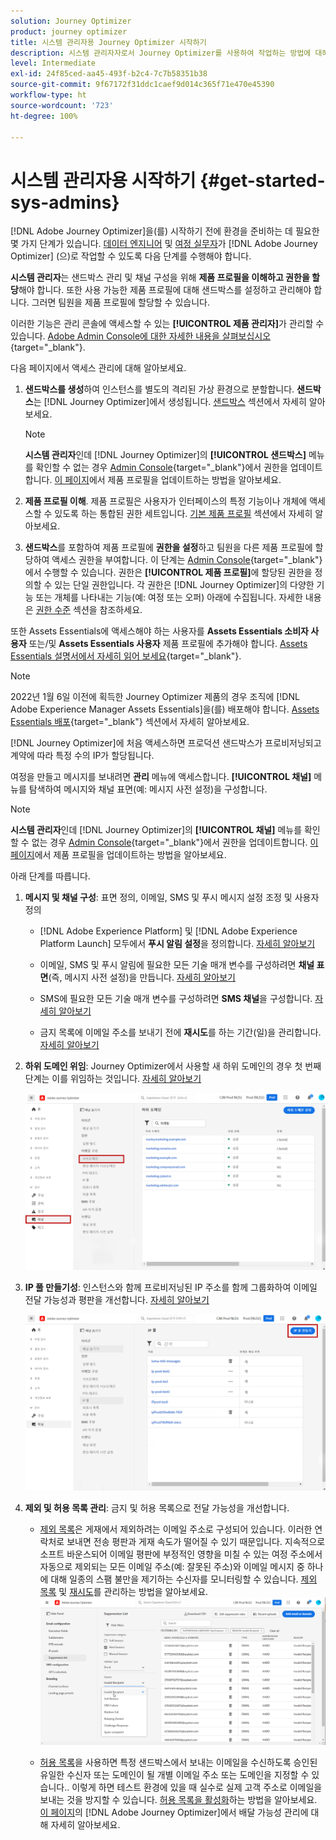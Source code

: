 ```yaml
---
solution: Journey Optimizer
product: journey optimizer
title: 시스템 관리자용 Journey Optimizer 시작하기
description: 시스템 관리자자로서 Journey Optimizer를 사용하여 작업하는 방법에 대해 자세히 알아보십시오
level: Intermediate
exl-id: 24f85ced-aa45-493f-b2c4-7c7b58351b38
source-git-commit: 9f67172f31ddc1caef9d014c365f71e470e45390
workflow-type: ht
source-wordcount: '723'
ht-degree: 100%

---
```


# 시스템 관리자용 시작하기 {#get-started-sys-admins}

[!DNL Adobe Journey Optimizer]을(를) 시작하기 전에 환경을 준비하는 데 필요한 몇 가지 단계가 있습니다.  [데이터 엔지니어](data-engineer.md) 및 [여정 실무자](marketer.md)가 [!DNL Adobe Journey Optimizer] (으)로 작업할 수 있도록 다음 단계를 수행해야 합니다.


**시스템 관리자**&#x200B;는 샌드박스 관리 및 채널 구성을 위해 **제품 프로필을 이해하고 권한을 할당**&#x200B;해야 합니다. 또한 사용 가능한 제품 프로필에 대해 샌드박스를 설정하고 관리해야 합니다. 그러면 팀원을 제품 프로필에 할당할 수 있습니다.

이러한 기능은 관리 콘솔에 액세스할 수 있는 **[!UICONTROL 제품 관리자]**&#x200B;가 관리할 수 있습니다. [Adobe Admin Console에 대한 자세한 내용을 살펴보십시오](https://helpx.adobe.com/kr/enterprise/admin-guide.html){target="_blank"}.

다음 페이지에서 액세스 관리에 대해 알아보세요.

1. **샌드박스를 생성**&#x200B;하여 인스턴스를 별도의 격리된 가상 환경으로 분할합니다. **샌드박스**&#x200B;는 [!DNL Journey Optimizer]에서 생성됩니다. [샌드박스](../../administration/sandboxes.md) 섹션에서 자세히 알아보세요.

   >[!NOTE]
   >**시스템 관리자**&#x200B;인데 [!DNL Journey Optimizer]의 **[!UICONTROL 샌드박스]** 메뉴를 확인할 수 없는 경우 [Admin Console](https://adminconsole.adobe.com/){target="_blank"}에서 권한을 업데이트합니다. [이 페이지](../../administration/permissions.md#edit-product-profile)에서 제품 프로필을 업데이트하는 방법을 알아보세요.

1. **제품 프로필 이해**. 제품 프로필은 사용자가 인터페이스의 특정 기능이나 개체에 액세스할 수 있도록 하는 통합된 권한 세트입니다. [기본 제품 프로필](../../administration/ootb-product-profiles.md) 섹션에서 자세히 알아보세요.

1. **샌드박스**&#x200B;를 포함하여 제품 프로필에 **권한을 설정**&#x200B;하고 팀원을 다른 제품 프로필에 할당하여 액세스 권한을 부여합니다. 이 단계는 [Admin Console](https://adminconsole.adobe.com/){target="_blank"}에서 수행할 수 있습니다. 권한은 **[!UICONTROL 제품 프로필]**&#x200B;에 할당된 권한을 정의할 수 있는 단일 권한입니다. 각 권한은 [!DNL Journey Optimizer]의 다양한 기능 또는 개체를 나타내는 기능(예: 여정 또는 오퍼) 아래에 수집됩니다. 자세한 내용은 [권한 수준](../../administration/high-low-permissions.md) 섹션을 참조하세요.

또한 Assets Essentials에 액세스해야 하는 사용자를 **Assets Essentials 소비자 사용자** 또는/및 **Assets Essentials 사용자** 제품 프로필에 추가해야 합니다. [Assets Essentials 설명서에서 자세히 읽어 보세요](https://experienceleague.adobe.com/docs/experience-manager-assets-essentials/help/deploy-administer.html?lang=ko){target="_blank"}.

>[!NOTE]
>2022년 1월 6일 이전에 획득한 Journey Optimizer 제품의 경우 조직에 [!DNL Adobe Experience Manager Assets Essentials]을(를) 배포해야 합니다. [Assets Essentials 배포](https://experienceleague.adobe.com/docs/experience-manager-assets-essentials/help/deploy-administer.html?lang=ko){target="_blank"} 섹션에서 자세히 알아보세요.

[!DNL Journey Optimizer]에 처음 액세스하면 프로덕션 샌드박스가 프로비저닝되고 계약에 따라 특정 수의 IP가 할당됩니다.

여정을 만들고 메시지를 보내려면 **관리** 메뉴에 액세스합니다. **[!UICONTROL 채널]** 메뉴를 탐색하여 메시지와 채널 표면(예: 메시지 사전 설정)을 구성합니다.

>[!NOTE]
>**시스템 관리자**&#x200B;인데 [!DNL Journey Optimizer]의 **[!UICONTROL 채널]** 메뉴를 확인할 수 없는 경우 [Admin Console](https://adminconsole.adobe.com/){target="_blank"}에서 권한을 업데이트합니다. [이 페이지](../../administration/permissions.md#edit-product-profile)에서 제품 프로필을 업데이트하는 방법을 알아보세요.

아래 단계를 따릅니다.

1. **메시지 및 채널 구성**: 표면 정의, 이메일, SMS 및 푸시 메시지 설정 조정 및 사용자 정의

   * [!DNL Adobe Experience Platform] 및 [!DNL Adobe Experience Platform Launch] 모두에서 **푸시 알림 설정**&#x200B;을 정의합니다. [자세히 알아보기](../../push/push-gs.md)

   * 이메일, SMS 및 푸시 알림에 필요한 모든 기술 매개 변수를 구성하려면 **채널 표면**(즉, 메시지 사전 설정)을 만듭니다. [자세히 알아보기](../../configuration/channel-surfaces.md)

   * SMS에 필요한 모든 기술 매개 변수를 구성하려면 **SMS 채널**&#x200B;을 구성합니다. [자세히 알아보기](../../sms/sms-configuration.md)

   * 금지 목록에 이메일 주소를 보내기 전에 **재시도**&#x200B;를 하는 기간(일)을 관리합니다. [자세히 알아보기](../../configuration/manage-suppression-list.md)

1. **하위 도메인 위임**: Journey Optimizer에서 사용할 새 하위 도메인의 경우 첫 번째 단계는 이를 위임하는 것입니다. [자세히 알아보기](../../configuration/about-subdomain-delegation.md)

   ![](../assets/subdomain.png)

1. **IP 풀 만들기성**: 인스턴스와 함께 프로비저닝된 IP 주소를 함께 그룹화하여 이메일 전달 가능성과 평판을 개선합니다. [자세히 알아보기](../../configuration/ip-pools.md)

   ![](../assets/ip-pool.png)

1. **제외 및 허용 목록 관리**: 금지 및 허용 목록으로 전달 가능성을 개선합니다.

   * [제외 목록](../../reports/suppression-list.md)은 게재에서 제외하려는 이메일 주소로 구성되어 있습니다. 이러한 연락처로 보내면 전송 평판과 게재 속도가 떨어질 수 있기 때문입니다. 지속적으로 소프트 바운스되어 이메일 평판에 부정적인 영향을 미칠 수 있는 여정 주소에서 자동으로 제외되는 모든 이메일 주소(예: 잘못된 주소)와 이메일 메시지 중 하나에 대해 일종의 스팸 불만을 제기하는 수신자를 모니터링할 수 있습니다. [제외 목록](../../configuration/manage-suppression-list.md) 및 [재시도](../../configuration/retries.md)를 관리하는 방법을 알아보세요.
   ![](../assets/suppression-list-filtering-example.png)

   * [허용 목록](../../configuration/allow-list.md)을 사용하면 특정 샌드박스에서 보내는 이메일을 수신하도록 승인된 유일한 수신자 또는 도메인이 될 개별 이메일 주소 또는 도메인을 지정할 수 있습니다.. 이렇게 하면 테스트 환경에 있을 때 실수로 실제 고객 주소로 이메일을 보내는 것을 방지할 수 있습니다. [허용 목록을 활성화](../../configuration/allow-list.md)하는 방법을 알아보세요.
   [이 페이지](../../reports/deliverability.md)의 [!DNL Adobe Journey Optimizer]에서 배달 가능성 관리에 대해 자세히 알아보세요.
